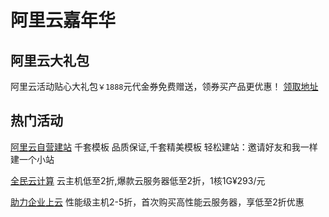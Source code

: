 # 阿里云嘉年华

## 阿里云大礼包

阿里云活动贴心大礼包`￥1888`元代金券免费赠送，领券买产品更优惠！ [领取地址](https://promotion.aliyun.com/ntms/yunparter/invite.html?userCode=36ceuk0k)

## 热门活动

[阿里云自营建站](https://www.aliyun.com/jianzhan/?userCode=36ceuk0k) 千套模板 品质保证,千套精美模板 轻松建站：邀请好友和我一样建一个小站

[全民云计算](https://promotion.aliyun.com/ntms/act/qwbk.html?userCode=36ceuk0k) 云主机低至2折,爆款云服务器低至2折，1核1G¥293/元

[助力企业上云](https://promotion.aliyun.com/ntms/act/enterprise-discount.html?userCode=36ceuk0k) 性能级主机2-5折，首次购买高性能云服务器，享低至2折优惠

